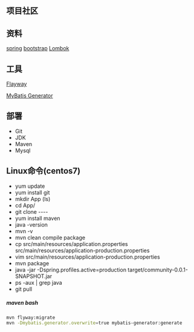 ## 项目社区

## 资料
[spring](https://spring.io/guides/gs/serving-web-content/)
[bootstrap](https://v3.bootcss.com/)
[Lombok]()

## 工具
[Flayway](https://flywaydb.org/getstarted/firststeps/maven#migrating-the-database)

[MyBatis Generator]( )


## 部署
- Git
- JDK
- Maven
- Mysql

## Linux命令(centos7)
- yum update
- yum install git
- mkdir App (ls)
- cd App/
- git clone ----
- yum install maven
- java -version
- mvn -v
- mvn clean compile package
- cp src/main/resources/application.properties src/main/resources/application-production.properties
- vim src/main/resources/application-production.properties
- mvn package
- java -jar -Dspring.profiles.active=production target/community-0.0.1-SNAPSHOT.jar
- ps -aux  | grep java
- git pull


##### maven bash
```bash
mvn flyway:migrate
mvn -Dmybatis.generator.overwrite=true mybatis-generator:generate
```
